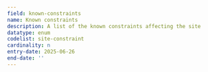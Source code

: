 ```yaml
---
field: known-constraints
name: Known constraints
description: A list of the known constraints affecting the site
datatype: enum
codelist: site-constraint
cardinality: n
entry-date: 2025-06-26
end-date: ''
---
```

